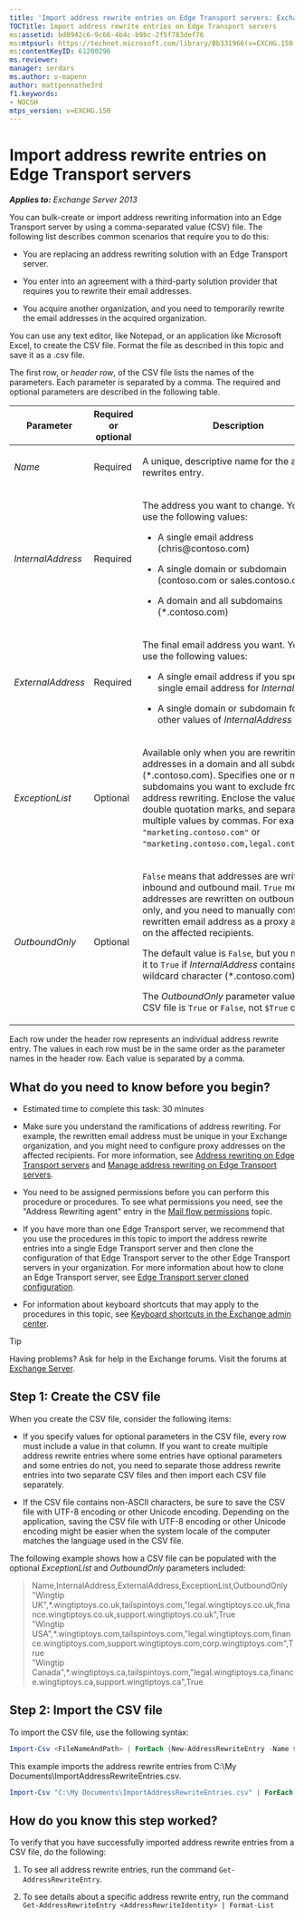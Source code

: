 ```yaml
---
title: 'Import address rewrite entries on Edge Transport servers: Exchange 2013 Help'
TOCTitle: Import address rewrite entries on Edge Transport servers
ms:assetid: bd0942c6-9c66-4b4c-b9bc-2f5f783def76
ms:mtpsurl: https://technet.microsoft.com/library/Bb331966(v=EXCHG.150)
ms:contentKeyID: 61200296
ms.reviewer: 
manager: serdars
ms.author: v-mapenn
author: mattpennathe3rd
f1.keywords:
- NOCSH
mtps_version: v=EXCHG.150
---
```


# Import address rewrite entries on Edge Transport servers

_**Applies to:** Exchange Server 2013_

You can bulk-create or import address rewriting information into an Edge Transport server by using a comma-separated value (CSV) file. The following list describes common scenarios that require you to do this:

- You are replacing an address rewriting solution with an Edge Transport server.

- You enter into an agreement with a third-party solution provider that requires you to rewrite their email addresses.

- You acquire another organization, and you need to temporarily rewrite the email addresses in the acquired organization.

You can use any text editor, like Notepad, or an application like Microsoft Excel, to create the CSV file. Format the file as described in this topic and save it as a .csv file.

The first row, or *header row*, of the CSV file lists the names of the parameters. Each parameter is separated by a comma. The required and optional parameters are described in the following table.

<table>
<colgroup>
<col style="width: 33%" />
<col style="width: 33%" />
<col style="width: 33%" />
</colgroup>
<thead>
<tr class="header">
<th>Parameter</th>
<th>Required or optional</th>
<th>Description</th>
</tr>
</thead>
<tbody>
<tr class="odd">
<td><p><em>Name</em></p></td>
<td><p>Required</p></td>
<td><p>A unique, descriptive name for the address rewrites entry.</p></td>
</tr>
<tr class="even">
<td><p><em>InternalAddress</em></p></td>
<td><p>Required</p></td>
<td><p>The address you want to change. You can use the following values:</p>
<ul>
<li><p>A single email address (chris@contoso.com)</p></li>
<li><p>A single domain or subdomain (contoso.com or sales.contoso.com)</p></li>
<li><p>A domain and all subdomains (*.contoso.com)</p></li>
</ul></td>
</tr>
<tr class="odd">
<td><p><em>ExternalAddress</em></p></td>
<td><p>Required</p></td>
<td><p>The final email address you want. You can use the following values:</p>
<ul>
<li><p>A single email address if you specified a single email address for <em>InternalAddress</em></p></li>
<li><p>A single domain or subdomain for all other values of <em>InternalAddress</em></p></li>
</ul></td>
</tr>
<tr class="even">
<td><p><em>ExceptionList</em></p></td>
<td><p>Optional</p></td>
<td><p>Available only when you are rewriting email addresses in a domain and all subdomains (*.contoso.com). Specifies one or more subdomains you want to exclude from address rewriting. Enclose the value in double quotation marks, and separate multiple values by commas. For example, <code>&quot;marketing.contoso.com&quot;</code> or <code>&quot;marketing.contoso.com,legal.contoso.com&quot;</code>.</p></td>
</tr>
<tr class="odd">
<td><p><em>OutboundOnly</em></p></td>
<td><p>Optional</p></td>
<td><p><code>False</code> means that addresses are written on inbound and outbound mail. <code>True</code> means that addresses are rewritten on outbound mail only, and you need to manually configure the rewritten email address as a proxy address on the affected recipients.</p>
<p>The default value is <code>False</code>, but you must set it to <code>True</code> if <em>InternalAddress</em> contains the wildcard character (*.contoso.com).</p>
<p>The <em>OutboundOnly</em> parameter value in the CSV file is <code>True</code> or <code>False</code>, not <code>$True</code> or <code>$False</code>.</p></td>
</tr>
</tbody>
</table>

Each row under the header row represents an individual address rewrite entry. The values in each row must be in the same order as the parameter names in the header row. Each value is separated by a comma.

## What do you need to know before you begin?

- Estimated time to complete this task: 30 minutes

- Make sure you understand the ramifications of address rewriting. For example, the rewritten email address must be unique in your Exchange organization, and you might need to configure proxy addresses on the affected recipients. For more information, see [Address rewriting on Edge Transport servers](address-rewriting-on-edge-transport-servers-exchange-2013-help.md) and [Manage address rewriting on Edge Transport servers](manage-address-rewriting-on-edge-transport-servers-exchange-2013-help.md).

- You need to be assigned permissions before you can perform this procedure or procedures. To see what permissions you need, see the "Address Rewriting agent" entry in the [Mail flow permissions](mail-flow-permissions-exchange-2013-help.md) topic.

- If you have more than one Edge Transport server, we recommend that you use the procedures in this topic to import the address rewrite entries into a single Edge Transport server and then clone the configuration of that Edge Transport server to the other Edge Transport servers in your organization. For more information about how to clone an Edge Transport server, see [Edge Transport server cloned configuration](edge-transport-server-cloned-configuration-exchange-2013-help.md).

- For information about keyboard shortcuts that may apply to the procedures in this topic, see [Keyboard shortcuts in the Exchange admin center](keyboard-shortcuts-in-the-exchange-admin-center-2013-help.md).

> [!TIP]
> Having problems? Ask for help in the Exchange forums. Visit the forums at [Exchange Server](https://go.microsoft.com/fwlink/p/?linkid=60612).

## Step 1: Create the CSV file

When you create the CSV file, consider the following items:

- If you specify values for optional parameters in the CSV file, every row must include a value in that column. If you want to create multiple address rewrite entries where some entries have optional parameters and some entries do not, you need to separate those address rewrite entries into two separate CSV files and then import each CSV file separately.

- If the CSV file contains non-ASCII characters, be sure to save the CSV file with UTF-8 encoding or other Unicode encoding. Depending on the application, saving the CSV file with UTF-8 encoding or other Unicode encoding might be easier when the system locale of the computer matches the language used in the CSV file.

The following example shows how a CSV file can be populated with the optional *ExceptionList* and *OutboundOnly* parameters included:

> Name,InternalAddress,ExternalAddress,ExceptionList,OutboundOnly <br/> "Wingtip UK",\*.wingtiptoys.co.uk,tailspintoys.com,"legal.wingtiptoys.co.uk,finance.wingtiptoys.co.uk,support.wingtiptoys.co.uk",True <br/> "Wingtip USA",\*.wingtiptoys.com,tailspintoys.com,"legal.wingtiptoys.com,finance.wingtiptoys.com,support.wingtiptoys.com,corp.wingtiptoys.com",True <br/> "Wingtip Canada",\*.wingtiptoys.ca,tailspintoys.com,"legal.wingtiptoys.ca,finance.wingtiptoys.ca,support.wingtiptoys.ca",True

## Step 2: Import the CSV file

To import the CSV file, use the following syntax:

```powershell
Import-Csv <FileNameAndPath> | ForEach {New-AddressRewriteEntry -Name $_.Name -InternalAddress $_.InternalAddress -ExternalAddress $_.ExternalAddress -OutboundOnly ([Bool]::Parse($_.OutboundOnly)) -ExceptionList $_.ExceptionList}
```

This example imports the address rewrite entries from C:\\My Documents\\ImportAddressRewriteEntries.csv.

```powershell
Import-Csv "C:\My Documents\ImportAddressRewriteEntries.csv" | ForEach {New-AddressRewriteEntry -Name $_.Name -InternalAddress $_.InternalAddress -ExternalAddress $_.ExternalAddress -OutboundOnly ([Bool]::Parse($_.OutboundOnly)) -ExceptionList $_.ExceptionList}
```

## How do you know this step worked?

To verify that you have successfully imported address rewrite entries from a CSV file, do the following:

1. To see all address rewrite entries, run the command `Get-AddressRewriteEntry`.

2. To see details about a specific address rewrite entry, run the command `Get-AddressRewriteEntry <AddressRewriteIdentity> | Format-List`
